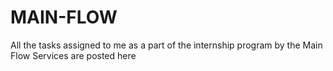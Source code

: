 # MAIN-FLOW
All the tasks assigned to me as a part of the internship program by the Main Flow Services are posted here
